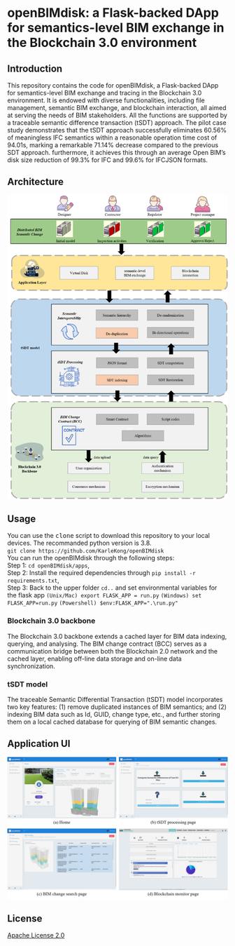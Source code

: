 # openBIMdisk: a Flask-backed DApp for semantics-level BIM exchange in the Blockchain 3.0 environment
## Introduction
This repository contains the code for openBIMdisk, a Flask-backed DApp for semantics-level BIM exchange and tracing in the Blockchain 3.0 environment. It is endowed with diverse functionalities, including file management, semantic BIM exchange, and blockchain interaction, all aimed at serving the needs of BIM stakeholders. All the functions are supported by a traceable semantic difference transaction (tSDT) approach. The pilot case study demonstrates that the tSDT approach successfully eliminates 60.56% of meaningless IFC semantics within a reasonable operation time cost of 94.01s, marking a remarkable 71.14% decrease compared to the previous SDT approach. furthermore, it achieves this through an average Open BIM’s disk size reduction of 99.3% for IFC and 99.6% for IFCJSON formats. 
## Architecture
![image](https://github.com/KarleKong/openBIMdisk/blob/main/openBIMdisk/Architecture.png)
## Usage
You can use the <kbd>clone</kbd> script to download this repository to your local devices. The recommanded python version is 3.8.    
`git clone https://github.com/KarleKong/openBIMdisk`  
You can run the openBIMdisk through the following steps:  
Step 1: `cd openBIMdisk/apps`,  
Step 2: Install the required dependencies through `pip install -r requirements.txt`,  
Step 3: Back to the upper folder `cd..` and set environmental variables for the flask app `(Unix/Mac) export FLASK_APP = run.py` `(Windows) set FLASK_APP=run.py` `(Powershell) $env:FLASK_APP=".\run.py"`
### Blockchain 3.0 backbone
The Blockchain 3.0 backbone extends a cached layer for BIM data indexing, querying, and analysing. The BIM change contract (BCC) serves as a communication bridge between both the Blockchain 2.0 network and the cached layer, enabling off-line data storage and on-line data synchronization.
### tSDT model
The traceable Semantic Differential Transaction (tSDT) model incorporates two key features: (1) remove duplicated instances of BIM semantics; and (2) indexing BIM data such as Id, GUID, change type, etc., and further storing them on a local cached database for querying of BIM semantic changes.
## Application UI
![image](https://github.com/KarleKong/openBIMdisk/blob/main/openBIMdisk/UserInterface.png)
## License
[Apache License 2.0](https://github.com/KarleKong/openBIMdisk/blob/main/LICENSE)
